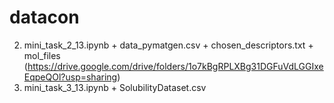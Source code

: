 # datacon
2. mini_task_2_13.ipynb + data_pymatgen.csv + chosen_descriptors.txt + mol_files (https://drive.google.com/drive/folders/1o7kBgRPLXBg31DGFuVdLGGIxeEqpeQOl?usp=sharing)
3. mini_task_3_13.ipynb + SolubilityDataset.csv
